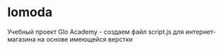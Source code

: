 # lomoda
Учебный проект Glo Academy - создаем файл script.js для интернет-магазина на основе имеющейся верстки
